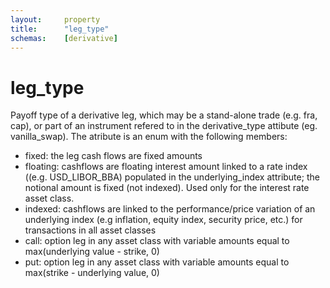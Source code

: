```yaml
---
layout:     property
title:      "leg_type"
schemas:    [derivative]
---
```


# leg_type
Payoff type of a derivative leg, which may be a stand-alone trade (e.g. fra, cap), or part of an instrument refered to in the derivative_type attibute (eg. vanilla_swap). The atribute is an enum with the following members:
- fixed: the leg cash flows are fixed amounts
- floating: cashflows are floating interest amount linked to a rate index ((e.g. USD_LIBOR_BBA) populated in the underlying_index attribute; the notional amount is fixed (not indexed). Used only for the interest rate asset class.
- indexed: cashflows are linked to the performance/price variation of an underlying index (e.g inflation, equity index, security price, etc.) for transactions in all asset classes
- call: option leg in any asset class with variable amounts equal to max(underlying value - strike, 0)
- put: option leg in any asset class with variable amounts equal to max(strike - underlying value, 0)